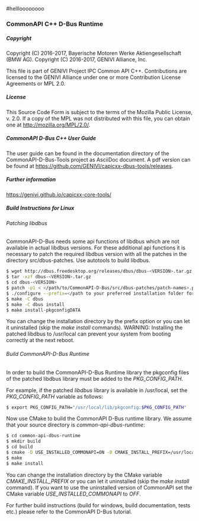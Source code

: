 #hellloooooooo
### CommonAPI C++ D-Bus Runtime

##### Copyright
Copyright (C) 2016-2017, Bayerische Motoren Werke Aktiengesellschaft (BMW AG).
Copyright (C) 2016-2017, GENIVI Alliance, Inc.

This file is part of GENIVI Project IPC Common API C++.
Contributions are licensed to the GENIVI Alliance under one or more Contribution License Agreements or MPL 2.0.

##### License
This Source Code Form is subject to the terms of the Mozilla Public License, v. 2.0. If a copy of the MPL was not distributed with this file, you can obtain one at http://mozilla.org/MPL/2.0/.

##### CommonAPI D-Bus C++ User Guide
The user guide can be found in the documentation directory of the CommonAPI-D-Bus-Tools project as AsciiDoc document. A pdf version can be found at https://github.com/GENIVI/capicxx-dbus-tools/releases.

##### Further information
https://genivi.github.io/capicxx-core-tools/

##### Build Instructions for Linux

###### Patching libdbus

CommonAPI-D-Bus needs some api functions of libdbus which are not available in actual libdbus versions. For these additional api functions it is necessary to patch the required libdbus version with all the patches in the directory src/dbus-patches. Use autotools to build libdbus.

```bash
$ wget http://dbus.freedesktop.org/releases/dbus/dbus-<VERSION>.tar.gz
$ tar -xzf dbus-<VERSION>.tar.gz
$ cd dbus-<VERSION>
$ patch -p1 < </path/to/CommonAPI-D-Bus/src/dbus-patches/patch-names>.patch 
$ ./configure --prefix=</path to your preferred installation folder for patched libdbus>
$ make -C dbus 
$ make -C dbus install
$ make install-pkgconfigDATA
```

You can change the installation directory by the prefix option or you can let it uninstalled (skip the _make install_ commands).
WARNING: Installing the patched libdbus to /usr/local can prevent your system from booting correctly at the next reboot.

###### Build CommonAPI-D-Bus Runtime

In order to build the CommonAPI-D-Bus Runtime library the pkgconfig files of the patched libdbus library must be added to the _PKG_CONFIG_PATH_.

For example, if the patched _libdbus_ library is available in /usr/local, set the _PKG_CONFIG_PATH_ variable as follows:

```bash
$ export PKG_CONFIG_PATH="/usr/local/lib/pkgconfig:$PKG_CONFIG_PATH" 
```

Now use CMake to build the CommonAPI D-Bus runtime library. We assume that your source directory is _common-api-dbus-runtime_:

```bash
$ cd common-api-dbus-runtime
$ mkdir build
$ cd build
$ cmake -D USE_INSTALLED_COMMONAPI=ON -D CMAKE_INSTALL_PREFIX=/usr/local ..
$ make
$ make install
```

You can change the installation directory by the CMake variable _CMAKE_INSTALL_PREFIX_ or you can let it uninstalled (skip the _make install_ command). If you want to use the uninstalled version of CommonAPI set the CMake variable _USE_INSTALLED_COMMONAPI_ to _OFF_.

For further build instructions (build for windows, build documentation, tests etc.) please refer to the CommonAPI D-Bus tutorial.
